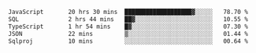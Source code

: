 <!--START_SECTION:waka-->

```txt
JavaScript       20 hrs 30 mins  ███████████████████▓░░░░░   78.70 %
SQL              2 hrs 44 mins   ██▓░░░░░░░░░░░░░░░░░░░░░░   10.55 %
TypeScript       1 hr 54 mins    █▓░░░░░░░░░░░░░░░░░░░░░░░   07.30 %
JSON             22 mins         ▒░░░░░░░░░░░░░░░░░░░░░░░░   01.44 %
Sqlproj          10 mins         ░░░░░░░░░░░░░░░░░░░░░░░░░   00.64 %
```

<!--END_SECTION:waka-->

